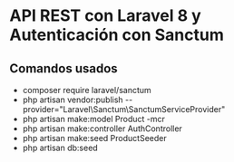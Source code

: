 # API REST con Laravel 8 y Autenticación con Sanctum

## Comandos usados

- composer require laravel/sanctum
- php artisan vendor:publish --provider="Laravel\Sanctum\SanctumServiceProvider"
- php artisan make:model Product -mcr
- php artisan make:controller AuthController
- php artisan make:seed ProductSeeder
- php artisan db:seed